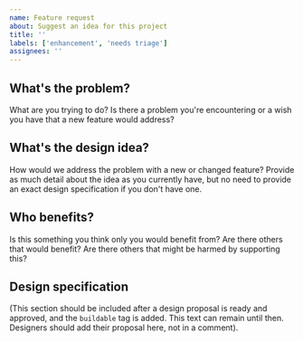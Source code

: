 ```yaml
---
name: Feature request
about: Suggest an idea for this project
title: ''
labels: ['enhancement', 'needs triage']
assignees: ''
---
```


## What's the problem?

What are you trying to do? Is there a problem you're encountering or a wish you have that a new feature would address?

## What's the design idea?

How would we address the problem with a new or changed feature? Provide as much detail about the idea as you currently have, but no need to provide an exact design specification if you don't have one.

## Who benefits?

Is this something you think only you would benefit from? Are there others that would benefit? Are there others that might be harmed by supporting this?

## Design specification

(This section should be included after a design proposal is ready and approved, and the `buildable` tag is added. This text can remain until then. Designers should add their proposal here, not in a comment).
